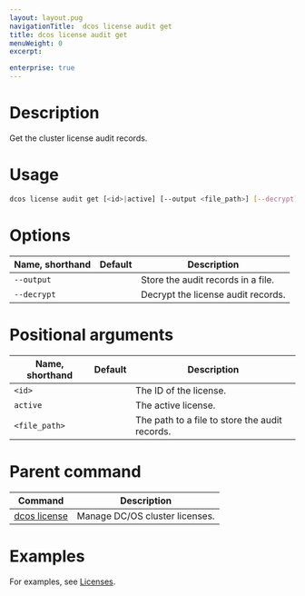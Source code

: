 ```yaml
---
layout: layout.pug
navigationTitle:  dcos license audit get
title: dcos license audit get
menuWeight: 0
excerpt:

enterprise: true
---
```


# Description
Get the cluster license audit records.

# Usage

```bash
dcos license audit get [<id>|active] [--output <file_path>] [--decrypt]
```

# Options

| Name, shorthand | Default | Description |
|---------|-------------|-------------|
| `--output`   |             |  Store the audit records in a file. |
| `--decrypt`   |             |  Decrypt the license audit records. |


# Positional arguments

| Name, shorthand | Default | Description |
|---------|-------------|-------------|
| `<id> `   |             |  The ID of the license. |
| `active`   |             |  The active license. |
| `<file_path>`    |   |  The path to a file to store the audit records. |




# Parent command

| Command | Description |
|---------|-------------|
| [dcos license](/1.11/cli/command-reference/dcos-license/) | Manage DC/OS cluster licenses. |

# Examples
For examples, see [Licenses](/1.11/administering-clusters/licenses/).
